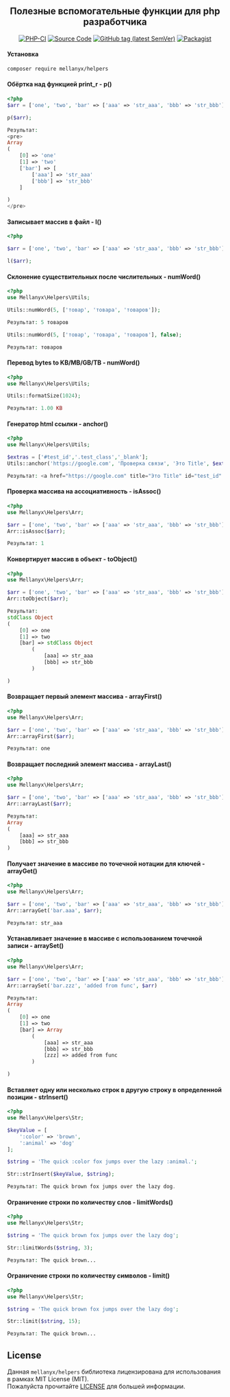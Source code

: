 <!-- markdownlint-configure-file {
  "MD013": {
    "code_blocks": false,
    "tables": false
  },
  "MD033": false,
  "MD041": false
} -->

<div align="center">

## Полезные вспомогательные функции для php разработчика

[![PHP-CI](https://github.com/mellanyx/helpers/workflows/PHP-CI/badge.svg?branch=dev)](https://github.com/mellanyx/helpers/actions)
[![Source Code](https://img.shields.io/badge/source-mellanyx%2Fhelpers-blue)](https://github.com/mellanyx/helpers)
[![GitHub tag (latest SemVer)](https://img.shields.io/github/v/tag/mellanyx/helpers?label=stable)](https://github.com/mellanyx/helpers/releases)
[![Packagist](https://img.shields.io/packagist/dt/mellanyx/helpers)](https://packagist.org/packages/mellanyx/helpers)


</div>


#### Установка
```bash
composer require mellanyx/helpers
```


#### Обёртка над функцией print_r - p()
```php
<?php
$arr = ['one', 'two', 'bar' => ['aaa' => 'str_aaa', 'bbb' => 'str_bbb']];

p($arr);

Результат:
<pre>
Array
(
    [0] => 'one'
    [1] => 'two'
    ['bar'] => [
        ['aaa'] => 'str_aaa'
        ['bbb'] => 'str_bbb'
    ]

)
</pre>
```

#### Записывает массив в файл - l()
```php
<?php

$arr = ['one', 'two', 'bar' => ['aaa' => 'str_aaa', 'bbb' => 'str_bbb']];

l($arr);
```

#### Склонение существительных после числительных - numWord()
```php
<?php
use Mellanyx\Helpers\Utils;

Utils::numWord(5, ['товар', 'товара', 'товаров']);

Результат: 5 товаров

Utils::numWord(5, ['товар', 'товара', 'товаров'], false);

Результат: товаров
```

#### Перевод bytes to KB/MB/GB/TB - numWord() 
```php
<?php
use Mellanyx\Helpers\Utils;

Utils::formatSize(1024);

Результат: 1.00 KB
```

#### Генератор html ссылки - anchor()
```php
<?php
use Mellanyx\Helpers\Utils;

$extras = ['#test_id','.test_class','_blank'];
Utils::anchor('https://google.com', 'Проверка связи', 'Это Title', $extras);

Результат: <a href="https://google.com" title="Это Title" id="test_id" class="test_class" target="_blank">Проверка связи</a>
```

#### Проверка массива на ассоциативность - isAssoc()
```php
<?php
use Mellanyx\Helpers\Arr;

$arr = ['one', 'two', 'bar' => ['aaa' => 'str_aaa', 'bbb' => 'str_bbb']];
Arr::isAssoc($arr);

Результат: 1
```

#### Конвертирует массив в объект - toObject()
```php
<?php
use Mellanyx\Helpers\Arr;

$arr = ['one', 'two', 'bar' => ['aaa' => 'str_aaa', 'bbb' => 'str_bbb']];
Arr::toObject($arr);

Результат:
stdClass Object
(
    [0] => one
    [1] => two
    [bar] => stdClass Object
        (
            [aaa] => str_aaa
            [bbb] => str_bbb
        )

)

```

#### Возвращает первый элемент массива - arrayFirst()
```php
<?php
use Mellanyx\Helpers\Arr;

$arr = ['one', 'two', 'bar' => ['aaa' => 'str_aaa', 'bbb' => 'str_bbb']];
Arr::arrayFirst($arr);

Результат: one
```

#### Возвращает последний элемент массива - arrayLast()
```php
<?php
use Mellanyx\Helpers\Arr;

$arr = ['one', 'two', 'bar' => ['aaa' => 'str_aaa', 'bbb' => 'str_bbb']];
Arr::arrayLast($arr);

Результат:
Array
(
    [aaa] => str_aaa
    [bbb] => str_bbb
)
```

#### Получает значение в массиве по точечной нотации для ключей - arrayGet()
```php
<?php
use Mellanyx\Helpers\Arr;

$arr = ['one', 'two', 'bar' => ['aaa' => 'str_aaa', 'bbb' => 'str_bbb']];
Arr::arrayGet('bar.aaa', $arr);

Результат: str_aaa
```

#### Устанавливает значение в массиве с использованием точечной записи - arraySet()
```php
<?php
use Mellanyx\Helpers\Arr;

$arr = ['one', 'two', 'bar' => ['aaa' => 'str_aaa', 'bbb' => 'str_bbb']];
Arr::arraySet('bar.zzz', 'added from func', $arr)

Результат:
Array
(
    [0] => one
    [1] => two
    [bar] => Array
        (
            [aaa] => str_aaa
            [bbb] => str_bbb
            [zzz] => added from func
        )

)
```

#### Вставляет одну или несколько строк в другую строку в определенной позиции - strInsert()
```php
<?php
use Mellanyx\Helpers\Str;

$keyValue = [
    ':color' => 'brown',
    ':animal' => 'dog'
];

$string = 'The quick :color fox jumps over the lazy :animal.';

Str::strInsert($keyValue, $string);

Результат: The quick brown fox jumps over the lazy dog.
```

#### Ограничение строки по количеству слов - limitWords()
```php
<?php
use Mellanyx\Helpers\Str;

$string = 'The quick brown fox jumps over the lazy dog';

Str::limitWords($string, 3);

Результат: The quick brown...
```

#### Ограничение строки по количеству символов - limit()
```php
<?php
use Mellanyx\Helpers\Str;

$string = 'The quick brown fox jumps over the lazy dog';

Str::limit($string, 15);

Результат: The quick brown...
```

## License

Данная `mellanyx/helpers` библиотека лицензирована для использования в рамках MIT License (MIT).  
Пожалуйста прочитайте [LICENSE](https://github.com/mellanyx/helpers/blob/dev/LICENSE) для большей информации.
